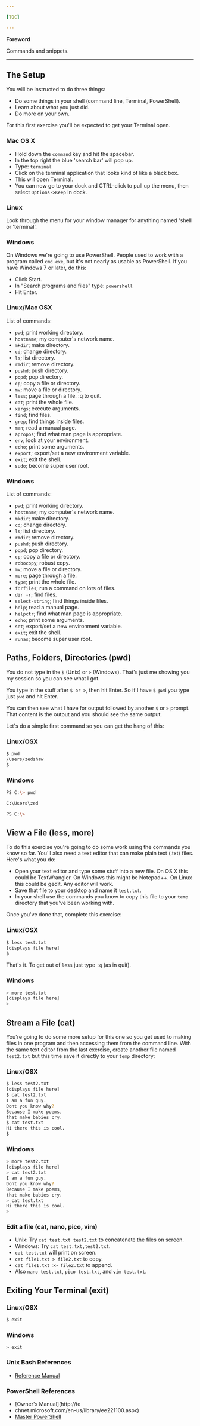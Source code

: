 ```yaml
---

[TOC]

---
```


**Foreword**

Commands and snippets.

---

## The Setup

You will be instructed to do three things:

- Do some things in your shell (command line, Terminal, PowerShell).
- Learn about what you just did.
- Do more on your own.

For this first exercise you'll be expected to get your Terminal open.

### Mac OS X

- Hold down the `command` key and hit the spacebar.
- In the top right the blue 'search bar' will pop up.
- Type: `terminal`
- Click on the terminal application that looks kind of like a black box.
- This will open Terminal.
- You can now go to your dock and CTRL-click to pull up the menu, then select `Options->Keep` In dock.

### Linux

Look through the menu for your window manager for anything named 'shell or 'terminal'.

### Windows

On Windows we're going to use PowerShell. People used to work with a program called `cmd.exe`, but it's not nearly as usable as PowerShell. If you have Windows 7 or later, do this:

- Click Start.
- In "Search programs and files" type: `powershell`
- Hit Enter. 

### Linux/Mac OSX

List of commands:

- `pwd`; print working directory.
- `hostname`; my computer's network name.
- `mkdir`; make directory.
- `cd`; change directory.
- `ls`; list directory.
- `rmdir`; remove directory.
- `pushd`; push directory.
- `popd`; pop directory.
- `cp`; copy a file or directory.
- `mv`; move a file or directory.
- `less`; page through a file. :q to quit.
- `cat`; print the whole file.
- `xargs`; execute arguments.
- `find`; find files.
- `grep`; find things inside files.
- `man`; read a manual page.
- `apropos`; find what man page is appropriate.
- `env`; look at your environment.
- `echo`; print some arguments.
- `export`; export/set a new environment variable.
- `exit`; exit the shell.
- `sudo`; become super user root.

### Windows

List of commands:

- `pwd`; print working directory.
- `hostname`; my computer's network name.
- `mkdir`; make directory.
- `cd`; change directory.
- `ls`; list directory.
- `rmdir`; remove directory.
- `pushd`; push directory.
- `popd`; pop directory.
- `cp`; copy a file or directory.
- `robocopy`; robust copy.
- `mv`; move a file or directory.
- `more`; page through a file.
- `type`; print the whole file.
- `forfiles`; run a command on lots of files.
- `dir -r`; find files.
- `select-string`; find things inside files.
- `help`; read a manual page.
- `helpctr`; find what man page is appropriate.
- `echo`; print some arguments.
- `set`; export/set a new environment variable.
- `exit`; exit the shell.
- `runas`; become super user root.

## Paths, Folders, Directories (pwd)

You do not type in the `$` (Unix) or `>` (Windows). That's just me showing you my session so you can see what I got.

You type in the stuff after `$ or >`, then hit Enter. So if I have `$ pwd` you type just `pwd` and hit Enter.

You can then see what I have for output followed by another `$` or `>` prompt. That content is the output and you should see the same output.

Let's do a simple first command so you can get the hang of this:

### Linux/OSX

```bash
$ pwd 
/Users/zedshaw
$
```

### Windows

```bash
PS C:\> pwd

C:\Users\zed

PS C:\>
```

## View a File (less, more)

To do this exercise you're going to do some work using the commands you know so far. You'll also need a text editor that can make plain text (.txt) files. Here's what you do:

- Open your text editor and type some stuff into a new file. On OS X this could be TextWrangler. On Windows this might be Notepad++. On Linux this could be gedit. Any editor will work.
- Save that file to your desktop and name it `test.txt`.
- In your shell use the commands you know to copy this file to your `temp` directory that you've been working with.

Once you've done that, complete this exercise:

### Linux/OSX

```bash
$ less test.txt
[displays file here]
$
```

That's it. To get out of `less` just type `:q` (as in quit).

### Windows

```bash
> more test.txt
[displays file here]
> 
```

## Stream a File (cat)

You're going to do some more setup for this one so you get used to making files in one program and then accessing them from the command line. With the same text editor from the last exercise, create another file named `test2.txt` but this time save it directly to your `temp` directory:

### Linux/OSX

```bash
$ less test2.txt
[displays file here]
$ cat test2.txt
I am a fun guy.
Dont you know why?
Because I make poems,
that make babies cry.
$ cat test.txt
Hi there this is cool.
$
```

### Windows

```bash
> more test2.txt
[displays file here]
> cat test2.txt
I am a fun guy.
Dont you know why?
Because I make poems,
that make babies cry.
> cat test.txt
Hi there this is cool.
> 
```

### Edit a file (cat, nano, pico, vim)

- Unix: Try `cat test.txt test2.txt` to concatenate the files on screen.
- Windows: Try `cat test.txt,test2.txt`.
- `cat test.txt` will print on screen.
- `cat file1.txt > file2.txt` to copy.
- `cat file1.txt >> file2.txt` to append.
- Also `nano test.txt`, `pico test.txt`, and `vim test.txt`.

## Exiting Your Terminal (exit)

### Linux/OSX

```bash
$ exit
```

### Windows

```shell
> exit
```

### Unix Bash References

- [Reference Manual](http://www.gnu.org/software/bash/manual/bashref.html)

### PowerShell References

- [Owner's Manual](http://te
- chnet.microsoft.com/en-us/library/ee221100.aspx)
- [Master PowerShell](http://powershell.com/cs/blogs/ebook/default.aspx)